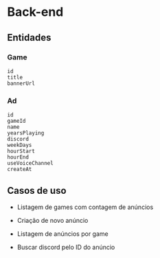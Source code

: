# Back-end

## Entidades

### Game
```
id
title
bannerUrl
```
### Ad
```
id
gameId
name
yearsPlaying
discord
weekDays
hourStart
hourEnd
useVoiceChannel
createAt
```

## Casos de uso
- Listagem de games com contagem de anúncios

- Criação de novo anúncio

- Listagem de anúncios por game

- Buscar discord pelo ID do anúncio

